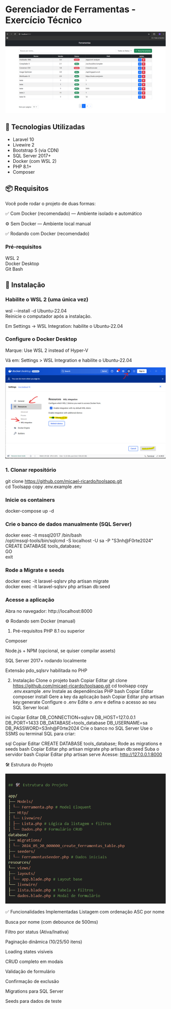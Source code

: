 # Gerenciador de Ferramentas - Exercício Técnico
![alt text](image.png)

## 🚀 Tecnologias Utilizadas

- Laravel 10
- Livewire 2
- Bootstrap 5 (via CDN)
- SQL Server 2017+
- Docker (com WSL 2)
- PHP 8.1+
- Composer

## 📦 Requisitos
Você pode rodar o projeto de duas formas:

✅ Com Docker (recomendado) — Ambiente isolado e automático  

⚙️ Sem Docker — Ambiente local manual  

✅ Rodando com Docker (recomendado)  

### Pré-requisitos

WSL 2  
Docker Desktop  
Git Bash    

## 🚀 Instalação

### Habilite o WSL 2 (uma única vez)   
wsl --install -d Ubuntu-22.04  
Reinicie o computador após a instalação.  

Em Settings → WSL Integration: habilite o Ubuntu-22.04  

### Configure o Docker Desktop  
Marque: Use WSL 2 instead of Hyper-V

Vá em: Settings > WSL Integration e habilite o Ubuntu-22.04

![alt text](image-2.png)  

### 1. Clonar repositório

git clone https://github.com/micael-ricardo/toolsapp.git  
cd Toolsapp
copy .env.example .env

### Inicie os containers
docker-compose up -d  

### Crie o banco de dados manualmente (SQL Server)

docker exec -it mssql2017 /bin/bash   
/opt/mssql-tools/bin/sqlcmd -S localhost -U sa -P "S3nh@F0rte2024"   
CREATE DATABASE tools_database;   
GO   
exit   

### Rode a Migrate  e seeds
docker exec -it laravel-sqlsrv php artisan migrate   
docker exec -it laravel-sqlsrv php artisan db:seed  

### Acesse a aplicação
Abra no navegador: http://localhost:8000



⚙️ Rodando sem Docker (manual)
1. Pré-requisitos
PHP 8.1 ou superior

Composer

Node.js + NPM (opcional, se quiser compilar assets)

SQL Server 2017+ rodando localmente

Extensão pdo_sqlsrv habilitada no PHP

2. Instalação
Clone o projeto
bash
Copiar
Editar
git clone https://github.com/micael-ricardo/toolsapp.git
cd toolsapp
copy .env.example .env
Instale as dependências PHP
bash
Copiar
Editar
composer install
Gere a key da aplicação
bash
Copiar
Editar
php artisan key:generate
Configure o .env
Edite o .env e defina o acesso ao seu SQL Server local:

ini
Copiar
Editar
DB_CONNECTION=sqlsrv
DB_HOST=127.0.0.1
DB_PORT=1433
DB_DATABASE=tools_database
DB_USERNAME=sa
DB_PASSWORD=S3nh@F0rte2024
Crie o banco no SQL Server
Use o SSMS ou terminal SQL para criar:

sql
Copiar
Editar
CREATE DATABASE tools_database;
Rode as migrations e seeds
bash
Copiar
Editar
php artisan migrate
php artisan db:seed
Suba o servidor
bash
Copiar
Editar
php artisan serve
Acesse: http://127.0.0.1:8000




🛠️ Estrutura do Projeto

![alt text](image-1.png)




✅ Funcionalidades Implementadas
Listagem com ordenação ASC por nome

Busca por nome (com debounce de 500ms)

Filtro por status (Ativa/Inativa)

Paginação dinâmica (10/25/50 itens)

Loading states visíveis

CRUD completo em modais

Validação de formulário

Confirmação de exclusão

Migrations para SQL Server

Seeds para dados de teste

